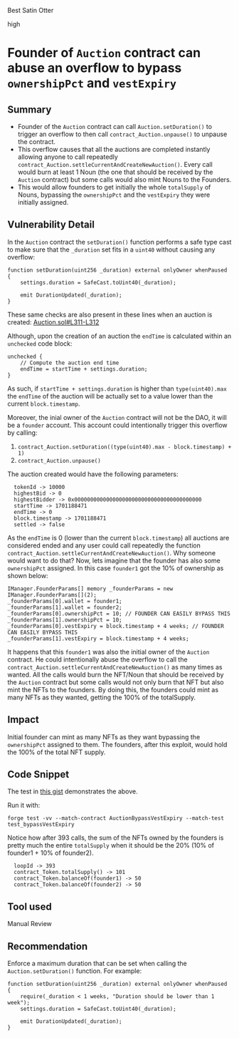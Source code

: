 Best Satin Otter

high

# Founder of `Auction` contract can abuse an overflow to bypass `ownershipPct` and `vestExpiry`

## Summary
- Founder of the `Auction` contract can call `Auction.setDuration()` to trigger an overflow to then call `contract_Auction.unpause()` to unpause the contract. 
- This overflow causes that all the auctions are completed instantly allowing anyone to call repeatedly `contract_Auction.settleCurrentAndCreateNewAuction()`. Every call would burn at least 1 Noun (the one that should be received by the `Auction` contract) but some calls would also mint Nouns to the Founders.
- This would allow founders to get initially the whole `totalSupply` of Nouns, bypassing the `ownershipPct` and the `vestExpiry` they were initially assigned.

## Vulnerability Detail
In the `Auction` contract the `setDuration()` function performs a safe type cast to make sure that the `_duration` set fits in a `uint40` without causing any overflow:

```solidity
function setDuration(uint256 _duration) external onlyOwner whenPaused { 
    settings.duration = SafeCast.toUint40(_duration);

    emit DurationUpdated(_duration);
}
```
These same checks are also present in these lines when an auction is created:
[Auction.sol#L311-L312](https://github.com/sherlock-audit/2023-09-nounsbuilder/blob/main/nouns-protocol/src/auction/Auction.sol#L311-L312)

Although, upon the creation of an auction the `endTime` is calculated within an `unchecked` code block:

```solidity
unchecked {
    // Compute the auction end time
    endTime = startTime + settings.duration;
}
```

As such, if `startTime + settings.duration` is higher than `type(uint40).max` the `endTime` of the auction will be actually set to a value lower than the current `block.timestamp`.

Moreover, the inial owner of the `Auction` contract will not be the DAO, it will be a `founder` account. This account could intentionally trigger this overflow by calling:
1. `contract_Auction.setDuration((type(uint40).max - block.timestamp) + 1)`
2. `contract_Auction.unpause()`

The auction created would have the following parameters:

```solidity
  tokenId -> 10000
  highestBid -> 0
  highestBidder -> 0x0000000000000000000000000000000000000000
  startTime -> 1701188471
  endTime -> 0
  block.timestamp -> 1701188471
  settled -> false
```

As the `endTime` is 0 (lower than the current `block.timestamp`) all auctions are considered ended and any user could call repeatedly the function `contract_Auction.settleCurrentAndCreateNewAuction()`. Why someone would want to do that? Now, lets imagine that the founder has also some `ownershipPct` assigned. In this case `founder1` got the 10% of ownership as shown below:

```solidity
IManager.FounderParams[] memory _founderParams = new IManager.FounderParams[](2);
_founderParams[0].wallet = founder1;
_founderParams[1].wallet = founder2;
_founderParams[0].ownershipPct = 10; // FOUNDER CAN EASILY BYPASS THIS
_founderParams[1].ownershipPct = 10;
_founderParams[0].vestExpiry = block.timestamp + 4 weeks; // FOUNDER CAN EASILY BYPASS THIS
_founderParams[1].vestExpiry = block.timestamp + 4 weeks; 
```

It happens that this `founder1` was also the initial owner of the `Auction` contract. He could intentionally abuse the overflow to call the `contract_Auction.settleCurrentAndCreateNewAuction()` as many times as wanted. All the calls would burn the NFT/Noun that should be received by the `Auction` contract but some calls would not only burn that NFT but also mint the NFTs to the founders. By doing this, the founders could mint as many NFTs as they wanted, getting the 100% of the totalSupply.

## Impact
Initial founder can mint as many NFTs as they want bypassing the `ownershipPct` assigned to them. The founders, after this exploit, would hold the 100% of the total NFT supply.

## Code Snippet
The test in [this gist](https://gist.github.com/r0bert-ethack/e5edecbbea8fad3280189fc7f48a31d9) demonstrates the above.

Run it with:

```solidity
forge test -vv --match-contract AuctionBypassVestExpiry --match-test test_bypassVestExpiry
```

Notice how after 393 calls, the sum of the NFTs owned by the founders is pretty much the entire `totalSupply` when it should be the 20% (10% of founder1 + 10% of founder2).

```solidity
  loopId -> 393
  contract_Token.totalSupply() -> 101
  contract_Token.balanceOf(founder1) -> 50
  contract_Token.balanceOf(founder2) -> 50
```

## Tool used
Manual Review

## Recommendation
Enforce a maximum duration that can be set when calling the `Auction.setDuration()` function. For example:

```solidity
function setDuration(uint256 _duration) external onlyOwner whenPaused { 
    require(_duration < 1 weeks, "Duration should be lower than 1 week");
    settings.duration = SafeCast.toUint40(_duration);

    emit DurationUpdated(_duration);
}
```
